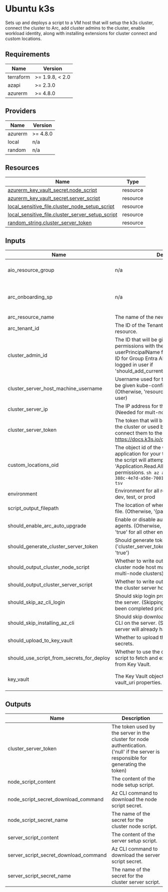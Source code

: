 <!-- BEGIN_TF_DOCS -->
<!-- markdown-table-prettify-ignore-start -->
# Ubuntu k3s

Sets up and deploys a script to a VM host that will setup the k3s cluster,
connect the cluster to Arc, add cluster admins to the cluster, enable workload identity,
along with installing extensions for cluster connect and custom locations.

## Requirements

| Name | Version |
|------|---------|
| terraform | >= 1.9.8, < 2.0 |
| azapi | >= 2.3.0 |
| azurerm | >= 4.8.0 |

## Providers

| Name | Version |
|------|---------|
| azurerm | >= 4.8.0 |
| local | n/a |
| random | n/a |

## Resources

| Name | Type |
|------|------|
| [azurerm_key_vault_secret.node_script](https://registry.terraform.io/providers/hashicorp/azurerm/latest/docs/resources/key_vault_secret) | resource |
| [azurerm_key_vault_secret.server_script](https://registry.terraform.io/providers/hashicorp/azurerm/latest/docs/resources/key_vault_secret) | resource |
| [local_sensitive_file.cluster_node_setup_script](https://registry.terraform.io/providers/hashicorp/local/latest/docs/resources/sensitive_file) | resource |
| [local_sensitive_file.cluster_server_setup_script](https://registry.terraform.io/providers/hashicorp/local/latest/docs/resources/sensitive_file) | resource |
| [random_string.cluster_server_token](https://registry.terraform.io/providers/hashicorp/random/latest/docs/resources/string) | resource |

## Inputs

| Name | Description | Type | Default | Required |
|------|-------------|------|---------|:--------:|
| aio\_resource\_group | n/a | ```object({ name = string id = optional(string) })``` | n/a | yes |
| arc\_onboarding\_sp | n/a | ```object({ client_id = string object_id = string client_secret = string })``` | n/a | yes |
| arc\_resource\_name | The name of the new Azure Arc resource. | `string` | n/a | yes |
| arc\_tenant\_id | The ID of the Tenant for the new Azure Arc resource. | `string` | n/a | yes |
| cluster\_admin\_id | The ID that will be given cluster-admin permissions with the new cluster, userPrincipalName for User Entra AD, Object ID for Group Entra AD. (Otherwise, current logged in user if 'should\_add\_current\_user\_cluster\_admin=true') | `string` | n/a | yes |
| cluster\_server\_host\_machine\_username | Username used for the host machines that will be given kube-config settings on setup. (Otherwise, 'resource\_prefix' if it exists as a user) | `string` | n/a | yes |
| cluster\_server\_ip | The IP address for the server for the cluster. (Needed for mult-node cluster) | `string` | n/a | yes |
| cluster\_server\_token | The token that will be given to the server for the cluster or used by the agent nodes to connect them to the cluster. (ex. <https://docs.k3s.io/cli/token>) | `string` | n/a | yes |
| custom\_locations\_oid | The object id of the Custom Locations Entra ID application for your tenant. If none is provided, the script will attempt to retrieve this requiring 'Application.Read.All' or 'Directory.Read.All' permissions. ```sh az ad sp show --id bc313c14-388c-4e7d-a58e-70017303ee3b --query id -o tsv``` | `string` | n/a | yes |
| environment | Environment for all resources in this module: dev, test, or prod | `string` | n/a | yes |
| script\_output\_filepath | The location of where to write out the script file. (Otherwise, '{path.root}/out') | `string` | n/a | yes |
| should\_enable\_arc\_auto\_upgrade | Enable or disable auto-upgrades of Arc agents. (Otherwise, 'false' for 'env=prod' else 'true' for all other envs). | `bool` | n/a | yes |
| should\_generate\_cluster\_server\_token | Should generate token used by the server. ('cluster\_server\_token' must be null if this is 'true') | `bool` | n/a | yes |
| should\_output\_cluster\_node\_script | Whether to write out the script for setting up cluster node host machines. (Needed for multi-node clusters) | `bool` | n/a | yes |
| should\_output\_cluster\_server\_script | Whether to write out the script for setting up the cluster server host machine. | `bool` | n/a | yes |
| should\_skip\_az\_cli\_login | Should skip login process with Azure CLI on the server. (Skipping assumes 'az login' has been completed prior to script execution) | `bool` | n/a | yes |
| should\_skip\_installing\_az\_cli | Should skip downloading and installing Azure CLI on the server. (Skipping assumes the server will already have the Azure CLI) | `bool` | n/a | yes |
| should\_upload\_to\_key\_vault | Whether to upload the scripts to Key Vault as secrets. | `bool` | n/a | yes |
| should\_use\_script\_from\_secrets\_for\_deploy | Whether to use the deploy-script-secrets.sh script to fetch and execute deployment scripts from Key Vault. | `bool` | n/a | yes |
| key\_vault | The Key Vault object containing id, name, and vault\_uri properties. | ```object({ id = string name = string vault_uri = string })``` | `null` | no |

## Outputs

| Name | Description |
|------|-------------|
| cluster\_server\_token | The token used by the server in the cluster for node authentication. ('null' if the server is responsible for generating the token) |
| node\_script\_content | The content of the node setup script. |
| node\_script\_secret\_download\_command | Az CLI command to download the node script secret. |
| node\_script\_secret\_name | The name of the secret for the cluster node script. |
| server\_script\_content | The content of the server setup script. |
| server\_script\_secret\_download\_command | Az CLI command to download the server script secret. |
| server\_script\_secret\_name | The name of the secret for the cluster server script. |
<!-- markdown-table-prettify-ignore-end -->
<!-- END_TF_DOCS -->
